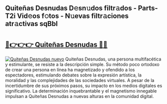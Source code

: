 ## Quiteñas Desnudas D𝚎sn𝚞dos filtr𝚊dos - Parts-T2i Vid𝚎os f𝚘tos - N𝚞evas filtr𝚊ciones atr𝚊ctivas sqBbl

# <h2><a href="http://mbaat0.tromn.icu/?c=Quite%c3%b1as+Desnudas">🔗👉👉👉 Quiteñas Desnudas 🔗🔗</a></h2>

[![Quiteñas Desnudas nuevo](https://i.imgur.com/pEAQMta.gif)](http://mbaat0.tromn.icu/?c=Quite%c3%b1as+Desnudas)
Quiteñas Desnudas, una persona multifacética y estimulante, se resiste a la descripción simple. Su método poco ortodoxo de crear una persona en línea ha magnetizado y ofendido a los espectadores, estimulando debates sobre la expresión artística, la moralidad y las complejidades de las sociedades virtuales. A pesar de la incertidumbre de sus próximos pasos, su impacto en los medios digitales es significativo. La determinación inquebrantable y el magnetismo innegable impulsan a Quiteñas Desnudas a nuevas alturas en la comunidad digital.
